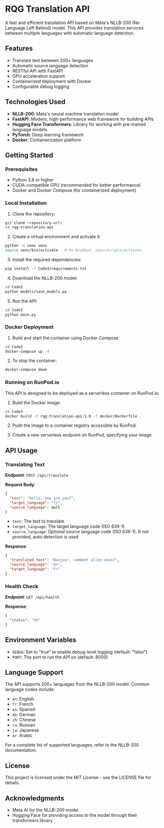 # RQG Translation API

A fast and efficient translation API based on Meta's NLLB-200 (No Language Left Behind) model. This API provides translation services between multiple languages with automatic language detection.

## Features

- Translate text between 200+ languages
- Automatic source language detection
- RESTful API with FastAPI
- GPU acceleration support
- Containerized deployment with Docker
- Configurable debug logging

## Technologies Used

- **NLLB-200**: Meta's neural machine translation model
- **FastAPI**: Modern, high-performance web framework for building APIs
- **Hugging Face Transformers**: Library for working with pre-trained language models
- **PyTorch**: Deep learning framework
- **Docker**: Containerization platform

## Getting Started

### Prerequisites

- Python 3.8 or higher
- CUDA-compatible GPU (recommended for better performance)
- Docker and Docker Compose (for containerized deployment)

### Local Installation

1. Clone the repository:
```bash
git clone <repository-url>
cd rqg-translation-api
```

2. Create a virtual environment and activate it:
```bash
python -m venv venv
source venv/bin/activate   # On Windows: venv\Scripts\activate
```

3. Install the required dependencies:
```bash
pip install -r Code3/requirements.txt
```

4. Download the NLLB-200 model:
```bash
cd Code3
python models/save_models.py
```

5. Run the API:
```bash
cd Code3
python main.py
```

### Docker Deployment

1. Build and start the container using Docker Compose:
```bash
cd Code3
docker-compose up -d
```

2. To stop the container:
```bash
docker-compose down
```

### Running on RunPod.io

This API is designed to be deployed as a serverless container on RunPod.io:

1. Build the Docker image:
```bash
cd Code3
docker build -t rqg-translation-api:1.0 -f docker/Dockerfile .
```

2. Push the image to a container registry accessible by RunPod.

3. Create a new serverless endpoint on RunPod, specifying your image.

## API Usage

### Translating Text

**Endpoint**: `POST /api/translate`

**Request Body**:
```json
{
  "text": "Hello, how are you?",
  "target_language": "fr",
  "source_language": null
}
```

- `text`: The text to translate
- `target_language`: The target language code (ISO 639-1)
- `source_language`: Optional source language code (ISO 639-1). If not provided, auto-detection is used

**Response**:
```json
{
  "translated_text": "Bonjour, comment allez-vous?",
  "source_language": "en",
  "target_language": "fr"
}
```

### Health Check

**Endpoint**: `GET /api/health`

**Response**:
```json
{
  "status": "ok"
}
```

## Environment Variables

- `DEBUG`: Set to "true" to enable debug-level logging (default: "false")
- `PORT`: The port to run the API on (default: 8000)

## Language Support

The API supports 200+ languages from the NLLB-200 model. Common language codes include:

- `en`: English
- `fr`: French
- `es`: Spanish
- `de`: German
- `zh`: Chinese
- `ru`: Russian
- `ja`: Japanese
- `ar`: Arabic

For a complete list of supported languages, refer to the NLLB-200 documentation.

## License

This project is licensed under the MIT License - see the LICENSE file for details.

## Acknowledgments

- Meta AI for the NLLB-200 model
- Hugging Face for providing access to the model through their transformers library 